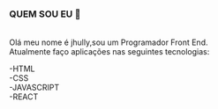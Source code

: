 ###  QUEM SOU EU  👋
<br>
Olá meu nome é jhully,sou um Programador Front End.
<BR>
Atualmente faço aplicações nas seguintes tecnologias:
  <br>
  
 -HTML
  <br>
 -CSS
  <br>
 -JAVASCRIPT
  <br>
 -REACT
  
  
  
  
